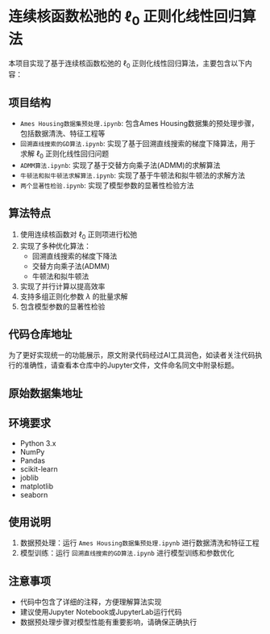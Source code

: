 # 连续核函数松弛的 $\ell_0$ 正则化线性回归算法

本项目实现了基于连续核函数松弛的 $\ell_0$ 正则化线性回归算法，主要包含以下内容：

## 项目结构

- `Ames Housing数据集预处理.ipynb`: 包含Ames Housing数据集的预处理步骤，包括数据清洗、特征工程等
- `回溯直线搜索的GD算法.ipynb`: 实现了基于回溯直线搜索的梯度下降算法，用于求解 $\ell_0$ 正则化线性回归问题
- `ADMM算法.ipynb`: 实现了基于交替方向乘子法(ADMM)的求解算法
- `牛顿法和拟牛顿法求解算法.ipynb`: 实现了基于牛顿法和拟牛顿法的求解方法
- `两个显著性检验.ipynb`: 实现了模型参数的显著性检验方法

## 算法特点

1. 使用连续核函数对 $\ell_0$ 正则项进行松弛
2. 实现了多种优化算法：
   - 回溯直线搜索的梯度下降法
   - 交替方向乘子法(ADMM)
   - 牛顿法和拟牛顿法
3. 实现了并行计算以提高效率
4. 支持多组正则化参数 $\lambda$ 的批量求解
5. 包含模型参数的显著性检验

## 代码仓库地址

为了更好实现统一的功能展示，原文附录代码经过AI工具润色，如读者关注代码执行的准确性，请查看本仓库中的Jupyter文件，文件命名同文中附录标题。

## 原始数据集地址


## 环境要求

- Python 3.x
- NumPy
- Pandas
- scikit-learn
- joblib
- matplotlib
- seaborn

## 使用说明

1. 数据预处理：运行 `Ames Housing数据集预处理.ipynb` 进行数据清洗和特征工程
2. 模型训练：运行 `回溯直线搜索的GD算法.ipynb` 进行模型训练和参数优化

## 注意事项

- 代码中包含了详细的注释，方便理解算法实现
- 建议使用Jupyter Notebook或JupyterLab运行代码
- 数据预处理步骤对模型性能有重要影响，请确保正确执行
